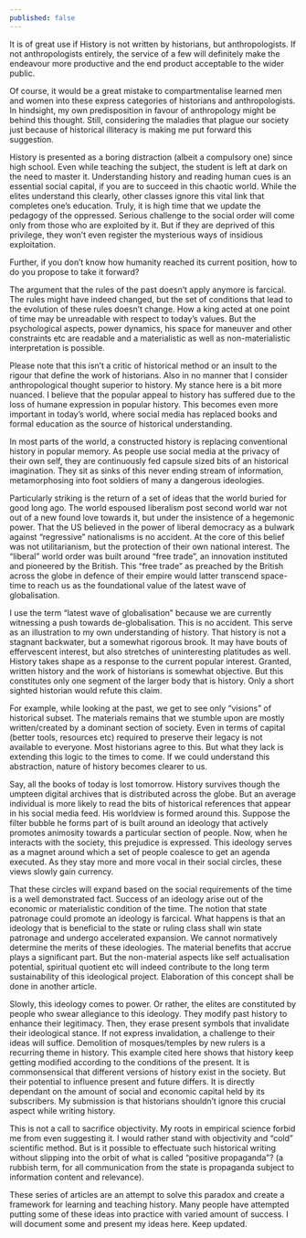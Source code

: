 ```yaml
---
published: false
---
```

It is of great use if History is not written by historians, but anthropologists. If not anthropologists entirely, the service of a few will definitely make the endeavour more productive and the end product acceptable to the wider public.

Of course, it would be a great mistake to compartmentalise learned men and women into these express categories of historians and anthropologists. In hindsight, my own predisposition in favour of anthropology might be behind this thought. Still, considering the maladies that plague our society just because of historical illiteracy is making me put forward this suggestion.

History is presented as a boring distraction (albeit a compulsory one) since high school. Even while teaching the subject, the student is left at dark on the need to master it. Understanding history and reading human cues is an essential social capital, if you are to succeed in this chaotic world. While the elites understand this clearly, other classes ignore this vital link that completes one’s education. Truly, it is high time that we update the pedagogy of the oppressed. Serious challenge to the social order will come only from those who are exploited by it. But if they are deprived of this privilege, they won’t even register the mysterious ways of insidious exploitation.

Further, if you don’t know how humanity reached its current position, how to do you propose to take it forward?

The argument that the rules of the past doesn’t apply anymore is farcical. The rules might have indeed changed, but the set of conditions that lead to the evolution of these rules doesn’t change. How a king acted at one point of time may be unreadable with respect to today’s values. But the psychological aspects, power dynamics, his space for maneuver and other constraints etc are readable and a materialistic as well as non-materialistic interpretation is possible. 

Please note that this isn’t a critic of historical method or an insult to the rigour that define the work of historians. Also in no manner that I consider anthropological thought superior to history. My stance here is a bit more nuanced. I believe that the popular appeal to history has suffered due to the loss of humane expression in popular history. This becomes even more important in today’s world, where social media has replaced books and formal education as the source of historical understanding. 

In most parts of the world, a constructed history is replacing conventional history in popular memory. As people use social media at the privacy of their own self, they are continuously fed capsule sized bits of an historical imagination. They sit as sinks of this never ending stream of information, metamorphosing into foot soldiers of many a dangerous ideologies. 

Particularly striking is the return of a set of ideas that the world buried for good long ago. The world espoused liberalism post second world war not out of a new found love towards it, but under the insistence of a hegemonic power. That the US believed in the power of liberal democracy as a bulwark against “regressive” nationalisms is no accident. At the core of this belief was not utilitarianism, but the protection of their own national interest. The “liberal” world order was built around “free trade”, an innovation instituted and pioneered by the British. This “free trade” as preached by the British across the globe in defence of their empire would latter transcend space-time to reach us as the foundational value of the latest wave of globalisation.

I use the term “latest wave of globalisation” because we are currently witnessing a push towards de-globalisation. This is no accident. This serve as an illustration to my own understanding of history. That history is not a stagnant backwater, but a somewhat rigorous brook. It may have bouts of effervescent interest, but also stretches of uninteresting platitudes as well. History takes shape as a response to the current popular interest. Granted, written history and the work of historians is somewhat objective. But this constitutes only one segment of the larger body that is history. Only a short sighted historian would refute this claim.

For example, while looking at the past, we get to see only “visions” of historical subset. The materials remains that we stumble upon are mostly written/created by a dominant section of society. Even in terms of capital (better tools, resources etc) required to preserve their legacy is not available to everyone. Most historians agree to this. But what they lack is extending this logic to the times to come. If we could understand this abstraction, nature of history becomes clearer to us.

Say, all the books of today is lost tomorrow. History survives though the umpteen digital archives that is distributed across the globe. But an average individual is more likely to read the bits of historical references that appear in his social media feed. His worldview is formed around this. Suppose the filter bubble he forms part of is built around an ideology that actively promotes animosity towards a particular section of people. Now, when he interacts with the society, this prejudice is expressed. This ideology serves as a magnet around which a set of people coalesce to get an agenda executed. As they stay more and more vocal in their social circles, these views slowly gain currency.

That these circles will expand based on the social requirements of the time is a well demonstrated fact. Success of an ideology arise out of the economic or materialistic condition of the time. The notion that state patronage could promote an ideology is farcical. What happens is that an ideology that is beneficial to the state or ruling class shall win state patronage and undergo accelerated expansion. We cannot normatively determine the merits of these ideologies. The material benefits that accrue plays a significant part. But the non-material aspects like self actualisation potential, spiritual quotient etc will indeed contribute to the long term sustainability of this ideological project. Elaboration of this concept shall be done in another article.

Slowly, this ideology comes to power. Or rather, the elites are constituted by people who swear allegiance to this ideology. They modify past history to enhance their legitimacy. Then, they erase present symbols that invalidate their ideological stance. If not express invalidation, a challenge to their ideas will suffice. Demolition of mosques/temples by new rulers is a recurring theme in history. This example cited here shows that history keep getting modified according to the conditions of the present. 
It is commonsensical that different versions of history exist in the society. But their potential to influence present and future differs. It is directly dependant on the amount of social and economic capital held by its subscribers. My submission is that historians shouldn’t ignore this crucial aspect while writing history.

This is not a call to sacrifice objectivity. My roots in empirical science forbid me from even suggesting it. I would rather stand with objectivity and “cold” scientific method. But is it possible to effectuate such historical writing without slipping into the orbit of what is called “positive propaganda”? (a rubbish term, for all communication from the state is propaganda subject to information content and relevance).

These series of articles are an attempt to solve this paradox and create a framework for learning and teaching history. Many people have attempted putting some of these ideas into practice with varied amount of success. I will document some and present my ideas here. Keep updated.

